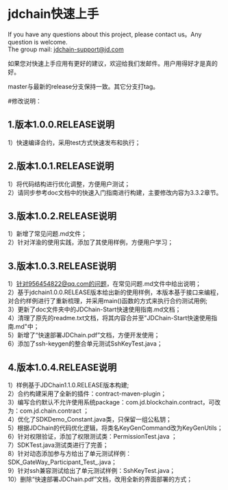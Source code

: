 jdchain快速上手
====
If you have any questions about this project, please contact us。Any question is welcome.  
The group mail: [jdchain-support@jd.com](jdchain-support@jd.com)
 
如果您对快速上手应用有更好的建议，欢迎给我们发邮件。用户用得好才是真的好。

master与最新的release分支保持一致。其它分支打tag。

#修改说明：
## 1.版本1.0.0.RELEASE说明  
1）快速编译合约，采用test方式快速发布和执行；  

## 2.版本1.0.1.RELEASE说明  
1）将代码结构进行优化调整，方便用户测试；  
2）请同步参考doc文档中的快速入门指南进行构建，主要修改内容为3.3.2章节。

## 3.版本1.0.2.RELEASE说明
1）新增了常见问题.md文件；  
2）针对洋渝的使用实践，添加了其使用样例，方便用户学习；

## 3.版本1.0.3.RELEASE说明
1）针对956454822@qq.com的问题，在常见问题.md文件中给出说明；  
2）基于jdchain1.0.0.RELEASE版本给出新的使用样例，本版本基于接口来编程，对合约样例进行了重新梳理，并采用main()函数的方式来执行合约测试用例;  
3）更新了doc文件夹中的JDChain-Start快速使用指南.md文档；  
4）清理了原先的readme.txt文档，将其内容合并至"JDChain-Start快速使用指南.md"中；  
5）新增了“快速部署JDChain.pdf”文档，方便开发使用；   
6）添加了ssh-keygen的整合单元测试SshKeyTest.java； 

## 4.版本1.0.4.RELEASE说明
1）样例基于JDChain1.1.0.RELEASE版本构建;  
2）合约构建采用了全新的插件：contract-maven-plugin；  
3）编写合约默认不允许使用系统package：com.jd.blockchain.contract，可改为：com.jd.chain.contract ；  
4）优化了SDKDemo_Constant.java类，只保留一组公私钥；  
5）根据JDChain的代码优化逻辑，将类名KeyGenCommand改为KeyGenUtils；  
6）针对权限验证，添加了权限测试类：PermissionTest.java ；  
7）SDKTest.java测试类进行了完善；  
8）针对动态添加参与方给出了单元测试样例：SDK_GateWay_Participant_Test_.java；  
9）针对ssh兼容测试给出了单元测试样例：SshKeyTest.java；  
10）删除“快速部署JDChain.pdf”文档，改用全新的界面部署的方式；  
   
